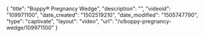 {
    "title": "Boppy&reg; Pregnancy Wedge",
    "description": "",
    "videoid": "109971100",
    "date_created": "1502519210",
    "date_modified": "1505747790",
    "type": "captivate",
    "layout": "video",
    "url": "\/v\/boppy-pregnancy-wedge\/109971100"
}